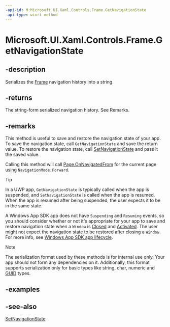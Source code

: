```yaml
---
-api-id: M:Microsoft.UI.Xaml.Controls.Frame.GetNavigationState
-api-type: winrt method
---
```


<!-- Method syntax
public string GetNavigationState()
-->

# Microsoft.UI.Xaml.Controls.Frame.GetNavigationState

## -description

Serializes the [Frame](frame.md) navigation history into a string.

## -returns

The string-form serialized navigation history. See Remarks.

## -remarks

This method is useful to save and restore the navigation state of your app. To save the navigation state, call `GetNavigationState` and save the return value. To restore the navigation state, call [SetNavigationState](/windows/windows-app-sdk/api/winrt/microsoft.ui.xaml.controls.frame.setnavigationstate) and pass it the saved value.

Calling this method will call [Page.OnNavigatedFrom](page_onnavigatedfrom_1545714785.md) for the current page using `NavigationMode.Forward`.

> [!TIP]
> In a UWP app, `GetNavigationState` is typically called when the app is suspended, and `SetNavigationState` is called when the app is resumed. When the app is resumed after being suspended, the user expects it to be in the same state.
>
>A Windows App SDK app does not have `Suspending` and `Resuming` events, so you should consider whether or not it's appropriate for your app to save and restore navigation state when a `Window` is [Closed](../microsoft.ui.xaml/window_closed.md) and [Activated](../microsoft.ui.xaml/window_activated.md). The user might not expect the navigation state to be restored after closing a `Window`. For more info, see [Windows App SDK app lifecycle](/windows/apps/windows-app-sdk/applifecycle/applifecycle).

> [!NOTE]
> The serialization format used by these methods is for internal use only. Your app should not form any dependencies on it. Additionally, this format supports serialization only for basic types like string, char, numeric and [GUID](/windows/win32/api/guiddef/ns-guiddef-guid) types.

## -examples

## -see-also

[SetNavigationState](/windows/windows-app-sdk/api/winrt/microsoft.ui.xaml.controls.frame.setnavigationstate)
